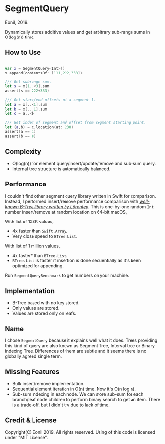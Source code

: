 SegmentQuery
============
Eonil, 2019.

Dynamically stores additive values and get arbitrary sub-range sums in O(log(n)) time.



How to Use
--------------

```swift

var x = SegmentQuery<Int>()
x.append(contentsOf: [111,222,333])

/// Get subrange sum.
let s = x[1..<3].sum
assert(s == 222+333)

/// Get start/end offsets of a segment 1.
let a = x[..<1].sum
let b = x[...1].sum
let c = a..<b

/// Get index of segment and offset from segment starting point.
let (a,b) = x.location(at: 230)
assert(a == 1)
assert(b == 8)

``` 



Complexity
--------------
- O(log(n)) for element query/insert/update/remove and sub-sum query. 
- Internal tree structure is automatically balanced.



Performance
-----------------
I couldn't find other segment query library written in Swift for comparison.
Instead, I performed insert/remove performance comparison
with *[well-known B-Tree library written by Lőrentey](https://github.com/attaswift/BTree)*.
This is one-by-one random `Int` number insert/remove at random location on 64-bit macOS,

With list of 128K values,
- 4x faster than `Swift.Array`.
- Very close speed to `BTree.List`.

With list of 1 million values,
- 4x faster* than `BTree.List`.
- `BTree.List` is faster if insertion is done sequentially
  as it's been optimized for appending.

Run `SegmentQueryBenchmark` to get numbers on your machine.



Implementation
-------------------
- B-Tree based with no key stored. 
- Only values are stored. 
- Values are stored only on leafs.



Name
--------
I chose `SegmentQuery` because it explains well what it does.
Trees providing this kind of query are also known as Segment Tree, Interval tree or Binary indexing Tree.
Differences of them are subtle and it seems there is no globally agreed single term.



Missing Features
---------------------
- Bulk insert/remove implementation.
- Sequential element iteration in O(n) time. Now it's O(n log n).
- Sub-sum indexing in each node. 
  We can store sub-sum for each branch/leaf node children 
  to perform binary search to get an item. 
  There is a trade-off, but I didn't try due to lack of time.




Credit & License
---------------------
Copyright(C) Eonil 2019. All rights reserved.
Using of this code is licensed under "MIT License".
